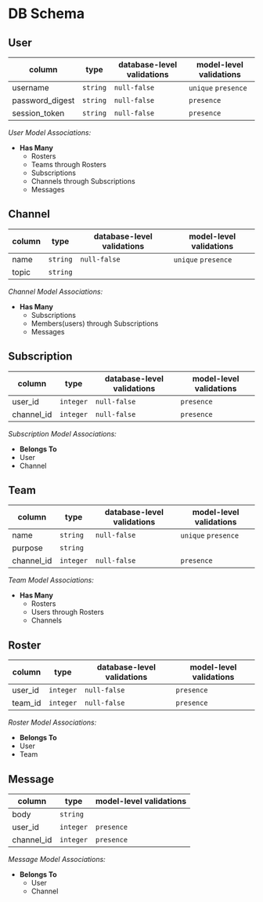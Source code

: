 # DB Schema

## User

| column          | type     | database-level validations | model-level validations |
|-----------------|----------|----------------------------|-------------------------|
| username        | `string` |    `null-false`            |   `unique` `presence`   |
| password_digest | `string` |    `null-false`            |    `presence`           |
| session_token   | `string` |    `null-false`            |    `presence`           |

*User Model Associations:*
- **Has Many**
  - Rosters
  - Teams through Rosters
  - Subscriptions
  - Channels through Subscriptions
  - Messages


## Channel

| column      | type      | database-level validations | model-level validations |
|-------------|-----------|----------------------------|-------------------------|
| name        | `string`  |    `null-false`            |   `unique` `presence`   |
| topic     | `string`  |                            |                         |

*Channel Model Associations:*
- **Has Many**
  - Subscriptions
  - Members(users) through Subscriptions
  - Messages


## Subscription

| column     | type      | database-level validations | model-level validations |
|------------|-----------|----------------------------|-------------------------|
| user_id    | `integer` |    `null-false`            |      `presence`         |
| channel_id | `integer` |    `null-false`            |      `presence`         |

*Subscription Model Associations:*
- **Belongs To**
- User
- Channel

## Team

| column      | type      | database-level validations | model-level validations |
|-------------|-----------|----------------------------|-------------------------|
| name        | `string`  |    `null-false`            |   `unique` `presence`   |
| purpose     | `string`  |                            |                         |
| channel_id  | `integer` |    `null-false`            |      `presence`         |

*Team Model Associations:*
- **Has Many**
  - Rosters
  - Users through Rosters
  - Channels

## Roster

| column     | type      | database-level validations | model-level validations |
|------------|-----------|----------------------------|-------------------------|
| user_id    | `integer` |    `null-false`            |      `presence`         |
| team_id    | `integer` |    `null-false`            |      `presence`         |

*Roster Model Associations:*
- **Belongs To**
- User
- Team


## Message

| column     | type      | model-level validations  |
|------------|-----------|--------------------------|
|  body      | `string`  |                          |
| user_id    | `integer` | `presence`               |
| channel_id | `integer` | `presence`               |

*Message Model Associations:*
- **Belongs To**
  - User
  - Channel

